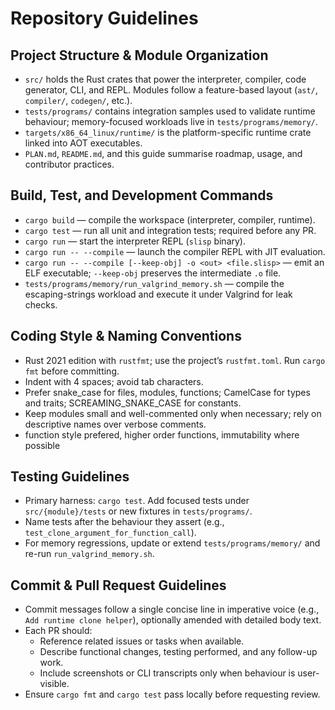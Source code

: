 # Repository Guidelines

## Project Structure & Module Organization
- `src/` holds the Rust crates that power the interpreter, compiler, code generator, CLI, and REPL. Modules follow a feature-based layout (`ast/`, `compiler/`, `codegen/`, etc.).
- `tests/programs/` contains integration samples used to validate runtime behaviour; memory-focused workloads live in `tests/programs/memory/`.
- `targets/x86_64_linux/runtime/` is the platform-specific runtime crate linked into AOT executables.
- `PLAN.md`, `README.md`, and this guide summarise roadmap, usage, and contributor practices.

## Build, Test, and Development Commands
- `cargo build` — compile the workspace (interpreter, compiler, runtime).
- `cargo test` — run all unit and integration tests; required before any PR.
- `cargo run` — start the interpreter REPL (`slisp` binary).
- `cargo run -- --compile` — launch the compiler REPL with JIT evaluation.
- `cargo run -- --compile [--keep-obj] -o <out> <file.slisp>` — emit an ELF executable; `--keep-obj` preserves the intermediate `.o` file.
- `tests/programs/memory/run_valgrind_memory.sh` — compile the escaping-strings workload and execute it under Valgrind for leak checks.

## Coding Style & Naming Conventions
- Rust 2021 edition with `rustfmt`; use the project’s `rustfmt.toml`. Run `cargo fmt` before committing.
- Indent with 4 spaces; avoid tab characters.
- Prefer snake_case for files, modules, functions; CamelCase for types and traits; SCREAMING_SNAKE_CASE for constants.
- Keep modules small and well-commented only when necessary; rely on descriptive names over verbose comments.
- function style prefered, higher order functions, immutability where possible

## Testing Guidelines
- Primary harness: `cargo test`. Add focused tests under `src/{module}/tests` or new fixtures in `tests/programs/`.
- Name tests after the behaviour they assert (e.g., `test_clone_argument_for_function_call`).
- For memory regressions, update or extend `tests/programs/memory/` and re-run `run_valgrind_memory.sh`.

## Commit & Pull Request Guidelines
- Commit messages follow a single concise line in imperative voice (e.g., `Add runtime clone helper`), optionally amended with detailed body text.
- Each PR should:
  - Reference related issues or tasks when available.
  - Describe functional changes, testing performed, and any follow-up work.
  - Include screenshots or CLI transcripts only when behaviour is user-visible.
- Ensure `cargo fmt` and `cargo test` pass locally before requesting review.

